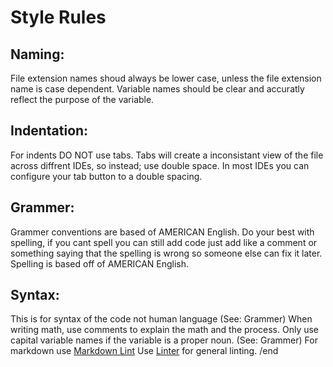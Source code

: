 # **Style Rules**

## **Naming:**

  File extension names shoud always be lower case, unless the file extension name is case dependent.
  Variable names should be clear and accuratly reflect the purpose of the variable.

## **Indentation:**

  For indents DO NOT use tabs. Tabs will create a inconsistant view of the file across diffrent IDEs, so instead; use double space. In most IDEs you can configure your tab button to a double spacing.

## **Grammer:**

  Grammer conventions are based of AMERICAN English.
  Do your best with spelling, if you cant spell you can still add code just add like a comment or something saying that the spelling is  wrong so someone else can fix it later. Spelling is based off of AMERICAN English.

## **Syntax:**

  This is for syntax of the code not human language (See: Grammer)
  When writing math, use comments to explain the math and the process.
  Only use capital variable names if the variable is a proper noun. (See: Grammer)
  For markdown use [Markdown Lint](https://https://github.com/DavidAnson/vscode-markdownlint)
  Use [Linter](https://https://github.com/fnando/vscode-linter) for general linting.
/end
